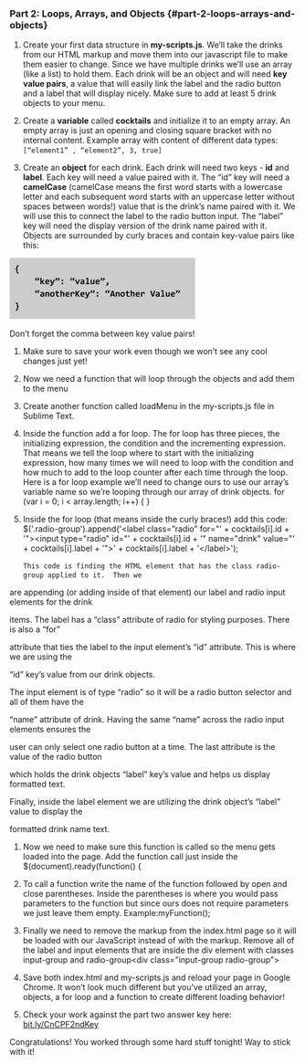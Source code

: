 ### Part 2:  Loops, Arrays, and Objects {#part-2-loops-arrays-and-objects}

1.  Create your first data structure in **my-scripts.js**. We’ll take the drinks from our HTML markup and move them into our javascript file to make them easier to change.  Since we have multiple drinks we’ll use an array (like a list) to hold them.  Each drink will be an object and will need **key value pairs**, a value that will easily link the label and the radio button and a label that will display nicely.  Make sure to add at least 5 drink objects to your menu.

1.  Create a **variable** called **cocktails** and initialize it to an empty array.  An empty array is just an opening and closing square bracket with no internal content. Example array with content of different data types: `[“element1” , “element2”, 3, true]`

1.  Create an **object** for each drink.  Each drink will need two keys - **id** and **label**.  Each key will need a value paired with it.  The “id” key will need a **camelCase** (camelCase means the first word starts with a lowercase letter and each subsequent word starts with an uppercase letter without spaces between words!) value that is the drink’s name paired with it.  We will use this to connect the label to the radio button input.  The “label” key will need the display version of the drink name paired with it. Objects are surrounded by curly braces and contain key-value pairs like this: 

  ![](/images/image03.png)

Don’t forget the comma between key value pairs!

1.  Make sure to save your work even though we won’t see any cool changes just yet!

1.  Now we need a function that will loop through the objects and add them to the menu

1.  Create another function called loadMenu in the my-scripts.js file in Sublime Text.  

1.  Inside the function add a for loop. The for loop has three pieces, the initializing expression, the condition and the incrementing expression. That means we tell the loop where to start with the initializing expression, how many times we will need to loop with the condition and how much to add to the loop counter after each time through the loop. Here is a for loop example we’ll need to change ours to use our array’s variable name so we’re looping through our array of drink objects.  for (var i = 0; i &lt; array.length; i++) { }

1.  Inside the for loop (that means inside the curly braces!) add this code: $(&#039;.radio-group&#039;).append(&#039;&lt;label class=”radio” for=&quot;&#039; + cocktails[i].id + &#039;&quot;&gt;&lt;input type=&quot;radio&quot; id=&quot;&#039; + cocktails[i].id + &#039;&quot; name=&quot;drink&quot; value=&quot;&#039; + cocktails[i].label + &#039;&quot;&gt;&#039; + cocktails[i].label + &#039;&lt;/label&gt;&#039;);

        This code is finding the HTML element that has the class radio-group applied to it.  Then we

are appending (or adding inside of that element) our label and radio input elements for the drink

items. The label has a “class” attribute of radio for styling purposes.  There is also a “for”

attribute that ties the label to the input element’s “id” attribute. This is where we are using the

“id” key’s value from our drink objects.  

The input element is of type “radio” so it will be a radio button selector and all of them have the

“name” attribute of drink.  Having the same “name” across the radio input elements ensures the

user can only select one radio button at a time. The last attribute is the value of the radio button

which holds the drink objects “label” key’s value and helps us display formatted text.

Finally, inside the label element we are utilizing the drink object’s “label” value to display the

formatted drink name text.

1.  Now we need to make sure this function is called so the menu gets loaded into the page. Add the function call just inside the $(document).ready(function() {

1.  To call a function write the name of the function followed by open and close parentheses.  Inside the parentheses is where you would pass parameters to the function but since ours does not require parameters we just leave them empty. Example:myFunction();

1.  Finally we need to remove the markup from the index.html page so it will be loaded with our JavaScript instead of with the markup. Remove all of the label and input elements that are inside the div element with classes input-group and radio-group&lt;div class=&quot;input-group radio-group&quot;&gt;

1.  Save both index.html and my-scripts.js and reload your page in Google Chrome.  It won’t look much different but you’ve utilized an array, objects, a for loop and a function to create different loading behavior!

1.  Check your work against the part two answer key here: [bit.ly/CnCPF2ndKey](https://www.google.com/url?q=http://bit.ly/CnCPF2ndKey&sa=D&ust=1478494043550000&usg=AFQjCNEXNxGWyIMxfGqZkJYwWMkKHzcJuA)

Congratulations!  You worked through some hard stuff tonight!  Way to stick with it!
